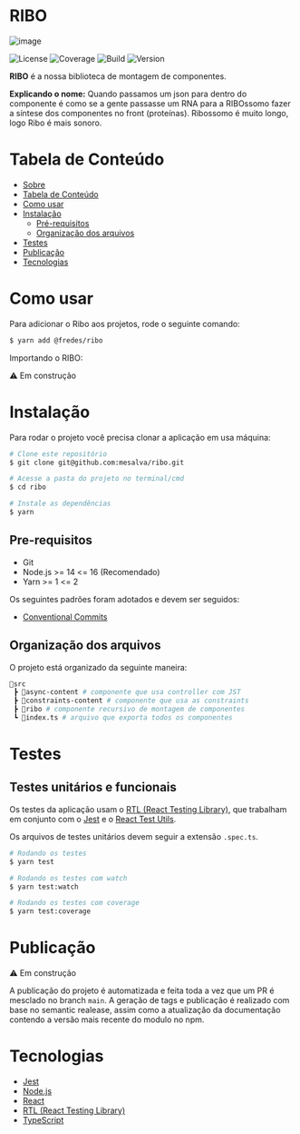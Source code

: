 # RIBO

![image](https://user-images.githubusercontent.com/29892001/171888800-040a1a53-7fcf-4294-badc-ffd7b2706fc3.png)

![License](https://img.shields.io/static/v1?label=Licence&message=MIT&color=yellow)
![Coverage](https://img.shields.io/static/v1?label=Coverage&message=0%&color=red)
![Build](https://img.shields.io/static/v1?label=Build&message=Success&color=lemon)
![Version](https://img.shields.io/static/v1?label=Version&message=1.1.1&color=orange)

**RIBO** é a nossa biblioteca de montagem de componentes.

**Explicando o nome:** Quando passamos um json para dentro do componente é como se a gente passasse um RNA para a RIBOssomo fazer a síntese dos componentes no front (proteínas). Ribossomo é muito longo, logo Ribo é mais sonoro.

# Tabela de Conteúdo

- [Sobre](#sobre)
- [Tabela de Conteúdo](#tabela-de-conteudo)
- [Como usar](#como-usar)
- [Instalação](#instalacao)
  - [Pré-requisitos](#pre-requisitos)
  - [Organização dos arquivos](#organizacao-dos-arquivos)
- [Testes](#testes)
- [Publicação](#publicacao)
- [Tecnologias](#tecnologias)

# Como usar <a name="como-usar"></a>

Para adicionar o Ribo aos projetos, rode o seguinte comando:

```bash
$ yarn add @fredes/ribo
```

Importando o RIBO:

:warning: Em construção

# Instalação <a name="instalacao"></a>

Para rodar o projeto você precisa clonar a aplicação em usa máquina:

```bash
# Clone este repositório
$ git clone git@github.com:mesalva/ribo.git

# Acesse a pasta do projeto no terminal/cmd
$ cd ribo

# Instale as dependências
$ yarn
```

## Pre-requisitos <a name="pre-requisitos"></a>

- Git
- Node.js >= 14 <= 16 (Recomendado)
- Yarn >= 1 <= 2

Os seguintes padrões foram adotados e devem ser seguidos:

- [Conventional Commits](https://www.conventionalcommits.org)

## Organização dos arquivos <a name="organizacao-dos-arquivos"></a>

O projeto está organizado da seguinte maneira:

```bash
📂src
 ┣ 📂async-content # componente que usa controller com JST
 ┣ 📂constraints-content # componente que usa as constraints
 ┣ 📂ribo # componente recursivo de montagem de componentes
 ┗ 📜index.ts # arquivo que exporta todos os componentes
```

# Testes <a name="testes"></a>

## Testes unitários e funcionais

Os testes da aplicação usam o [RTL (React Testing Library)](https://testing-library.com/docs/react-testing-library), que trabalham em conjunto com o [Jest](https://jestjs.io/pt-BR/) e o [React Test Utils](https://reactjs.org/docs/test-utils.html).

Os arquivos de testes unitários devem seguir a extensão `.spec.ts`.

```bash
# Rodando os testes
$ yarn test

# Rodando os testes com watch
$ yarn test:watch

# Rodando os testes com coverage
$ yarn test:coverage
```

# Publicação <a name="publicacao"></a>

:warning: Em construção

A publicação do projeto é automatizada e feita toda a vez que um PR é mesclado no branch `main`.
A geração de tags e publicação é realizado com base no semantic realease, assim como a atualização da documentação contendo a versão mais recente do modulo no npm.

# Tecnologias <a name="tecnologias"></a>

- [Jest](https://jestjs.io/pt-BR/)
- [Node.js](https://nodejs.org/en/)
- [React](https://pt-br.reactjs.org/)
- [RTL (React Testing Library)](https://testing-library.com/docs/react-testing-library)
- [TypeScript](https://www.typescriptlang.org/)
